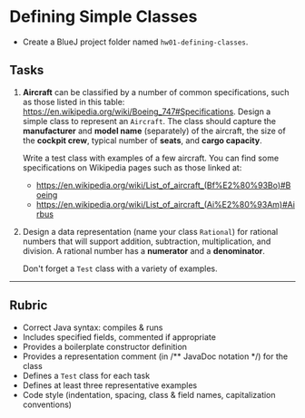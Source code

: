 # Defining Simple Classes

- Create a BlueJ project folder named `hw01-defining-classes`.

## Tasks

1. **Aircraft** can be classified by a number of common specifications, such as those listed in this table: https://en.wikipedia.org/wiki/Boeing_747#Specifications. Design a simple class to represent an `Aircraft`. The class should capture the **manufacturer** and **model name** (separately) of the aircraft, the size of the **cockpit crew**, typical number of **seats**, and **cargo capacity**.

   Write a test class with examples of a few aircraft. You can find some specifications on Wikipedia pages such as those linked at:

   - https://en.wikipedia.org/wiki/List_of_aircraft_(Bf%E2%80%93Bo)#Boeing
   - https://en.wikipedia.org/wiki/List_of_aircraft_(Ai%E2%80%93Am)#Airbus

2. Design a data representation (name your class `Rational`) for rational numbers that will support addition, subtraction, multiplication, and division. A rational number has a **numerator** and a **denominator**.

    Don't forget a `Test` class with a variety of examples.


---

## Rubric

- Correct Java syntax: compiles & runs
- Includes specified fields, commented if appropriate
- Provides a boilerplate constructor definition
- Provides a representation comment (in /** JavaDoc notation */) for the class
- Defines a `Test` class for each task
- Defines at least three representative examples
- Code style (indentation, spacing, class & field names, capitalization conventions)

